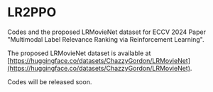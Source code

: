 # LR2PPO
Codes and the proposed LRMovieNet dataset for ECCV 2024 Paper "Multimodal Label Relevance Ranking via Reinforcement Learning".

The proposed LRMovieNet dataset is available at [https://huggingface.co/datasets/ChazzyGordon/LRMovieNet](https://huggingface.co/datasets/ChazzyGordon/LRMovieNet).

Codes will be released soon.
